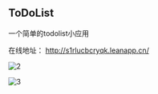 ##  ToDoList

一个简单的todolist小应用

在线地址： http://s1rlucbcryqk.leanapp.cn/

![2](C:\Users\Wells\Desktop\my-project\react-todolist\shots\2.gif)

![3](C:\Users\Wells\Desktop\my-project\react-todolist\shots\3.gif)